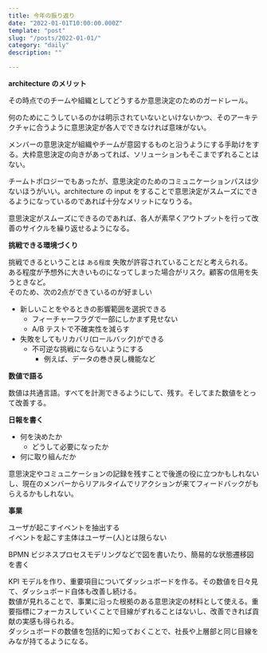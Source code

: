 ```yaml
---
title: 今年の振り返り
date: "2022-01-01T10:00:00.000Z"
template: "post"
slug: "/posts/2022-01-01/"
category: "daily"
description: ""

---
```


**architecture のメリット**

その時点でのチームや組織としてどうするか意思決定のためのガードレール。  

何のためにこうしているのかは明示されていないといけないかつ、そのアーキテクチャに合うように意思決定が各人でできなければ意味がない。  

メンバーの意思決定が組織やチームが意図するものと沿うようにする手助けをする。大枠意思決定の向きがあってれば、ソリューションもそこまでずれることはない。  

チームトポロジーでもあったが、意思決定のためのコミュニケーションパスは少ないほうがいい。architecture の input をすることで意思決定がスムーズにできるようになっているのであれば十分なメリットになりうる。  

意思決定がスムーズにできるのであれば、各人が素早くアウトプットを行って改善のサイクルを繰り返せるようになる。  

**挑戦できる環境づくり**

挑戦できるということは `ある程度` 失敗が許容されていることだと考えられる。  
ある程度が予想外に大きいものになってしまった場合がリスク。顧客の信用を失うときなど。  
そのため、次の2点ができているのが好ましい

- 新しいことをやるときの影響範囲を選択できる
  - フィーチャーフラグで一部にしかまず見せない
  - A/B テストで不確実性を減らす
- 失敗をしてもリカバリ(ロールバック)ができる
  - 不可逆な挑戦にならないようにする
    - 例えば、データの巻き戻し機能など

**数値で語る**

数値は共通言語。すべてを計測できるようにして、残す。そしてまた数値をとって改善する。  

**日報を書く**

- 何を決めたか
  - どうして必要になったか
- 何に取り組んだか

意思決定やコミュニケーションの記録を残すことで後進の役に立つかもしれないし、現在のメンバーからリアルタイムでリアクションが来てフィードバックがもらえるかもしれない。  


**事業**

ユーザが起こすイベントを抽出する  
イベントを起こす主体はユーザー(人)とは限らない  

BPMN ビジネスプロセスモデリングなどで図を書いたり、簡易的な状態遷移図を書く  

KPI モデルを作り、重要項目についてダッシュボードを作る。その数値を日々見て、ダッシュボード自体も改善し続ける。  
数値が見れることで、事業に沿った根拠のある意思決定の材料として使える。重要指標にフォーカスしていくことで目線がずれることはないし、改善できれば貢献の実感も得られる。  
ダッシュボードの数値を包括的に知っておくことで、社長や上層部と同じ目線をみなが持てるようになる。  
